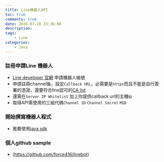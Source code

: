 ```yaml
---
title: Line機器人API
toc: true
comments: true
date: 2016-07-28 23:36:08
description:
tags:
    - Line
categories:
    - Java
---
```

### 註冊申請Line 機器人
* [Line developer 官網](https://developers.line.me/bot-api/overview) 申請機器人帳號
* 申請註冊channel後，設定`Callback URL`，必需要是`https`而且不能是自行簽署的憑證，還要符合line認可的[CA list](https://developers.line.me/wp-content/uploads/2016/04/ca_root.txt)
* 還需在`Server IP Whitelist` 加上你提供callback url的主機ip
* 取得API需使用的三組代碼`Channel ID` `Channel Secret` `MID`

### 開始撰寫機器人程式
* 推薦使用[java sdk](https://github.com/line/line-bot-sdk-java)

### 個人github sample
* (https://github.com/force416/linebot)
